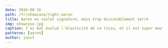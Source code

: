 ```yaml
---
date: 2016-08-16
path: /fr/showcase/tight-aaron
title: Aaron en violet signature, mais trop discutablement serré
img: showcase.jpg
caption: J'ai mal évalué l'élasticité de ce tissu, et il est super moulant
patterns: [aaron]
author: joost
---
```

